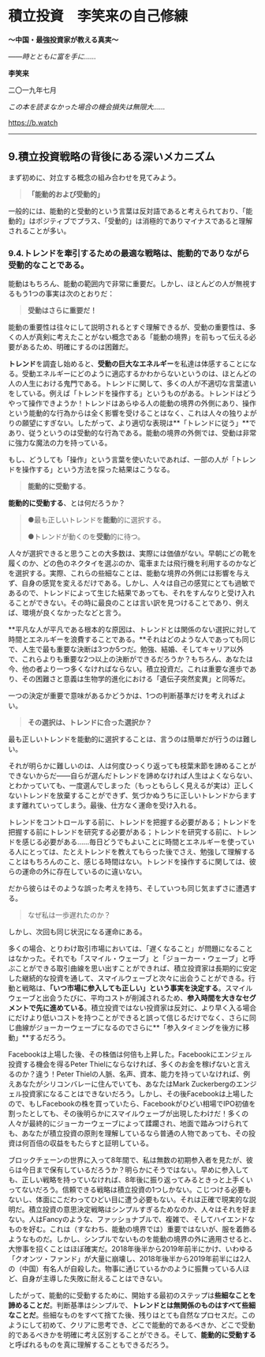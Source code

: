 # **積立投資　李笑来の自己修練**

**～中国・最強投資家が教える真実～**

*――時とともに富を手に……*

**李笑来**

二〇一九年七月

*この本を読まなかった場合の機会損失は無限大……*

https://b.watch

------

## **9.積立投資戦略の背後にある深いメカニズム**

まず初めに、対立する概念の組み合わせを見てみよう。

> **「能動的および受動的」**

一般的には、能動的と受動的という言葉は反対語であると考えられており、「能動的」はポジティブでプラス、「受動的」は消極的でありマイナスであると理解されることが多い。

### **9.4.トレンドを牽引するための最適な戦略は、能動的でありながら受動的なことである。**

能動はもちろん、能動の範囲内で非常に重要だ。しかし、ほとんどの人が無視するもう1つの事実は次のとおりだ：

> **受動はさらに重要だ！**

能動の重要性は往々にして説明されるとすぐ理解できるが、受動の重要性は、多くの人が真剣に考えたことがない概念である「能動の境界」を前もって伝える必要があるため、明確にするのは困難だ。

**トレンド**を調査し始めると、**受動の巨大なエネルギー**を私達は体感することになる。受動エネルギーにどのように適応するかわからないというのは、ほとんどの人の人生における鬼門である。トレンドに関して、多くの人が不適切な言葉遣いをしている。例えば「トレンドを操作する」というものがある。トレンドはどうやって操作できようか！トレンドはあらゆる人の能動の境界の外側にあり、操作という能動的な行為からは全く影響を受けることはなく、これは人々の独りよがりの願望にすぎない。したがって、より適切な表現は**「トレンドに従う」**であり、従うというのは受動的な行為である。能動の境界の外側では、受動は非常に強力な魔法の力を持っている。

もし、どうしても「操作」という言葉を使いたいであれば、一部の人が「トレンドを操作する」という方法を探った結果はこうなる。

> **能動的に受動する**。

**能動的に受動する**、とは何だろうか？

> ●最も正しいトレンドを**能動**的に選択する。
>
> ●トレンドが動くのを**受動**的に待つ。

人々が選択できると思うことの大多数は、実際には価値がない。早朝にどの靴を履くのか、どの色のネクタイを選ぶのか、電車または飛行機を利用するのかなどを選択する。実際、これらの些細なことは、能動な境界の外側には影響を与えず、自身の感覚を変えるだけである。しかし、人々は自己の感覚にとても過敏であるので、トレンドによって生じた結果であっても、それをすんなりと受け入れることができない。その時に最良のことは言い訳を見つけることであり、例えば、環境が良くなかったなどと言う。

**平凡な人が平凡である根本的な原因は、トレンドとは関係のない選択に対して時間とエネルギーを浪費することである。**それはどのような人であっても同じで、人生で最も重要な決断は3つか5つだ。勉強、結婚、そしてキャリア以外で、これらよりも重要な2つ以上の決断ができるだろうか？もちろん、あなたは今、他の者より一つ多くなければならない。積立投資だ。これは重要な進歩であり、その困難さと意義は生物学的進化における「遺伝子突然変異」と同等だ。

一つの決定が重要で意味があるかどうかは、1つの判断基準だけを考えればよい。

> **その選択は、トレンドに合った選択か？**

最も正しいトレンドを能動的に選択することは、言うのは簡単だが行うのは難しい。

それが明らかに難しいのは、人は何度ひっくり返っても枝葉末節を諦めることができないからだ――自らが選んだトレンドを諦めなければ人生はよくならない、とわかっていても、一度選んでしまった（もっともらしく見えるが実は）正しくないトレンドを放棄することができず、気づかぬうちに正しいトレンドからますます離れていってしまう。最後、仕方なく運命を受け入れる。

トレンドをコントロールする前に、トレンドを把握する必要がある；トレンドを把握する前にトレンドを研究する必要がある；トレンドを研究する前に、トレンドを感じる必要がある……毎日どうでもよいことに時間とエネルギーを使っている人にとっては、たとえトレンドを教えてもらった後でさえ、勉強して理解することはもちろんのこと、感じる時間はない。トレンドを操作するに関しては、彼らの運命の外に存在しているのに違いない。

だから彼らはそのような誤った考えを持ち、そしていつも同じ気まずさに遭遇する。

> なぜ私は一歩遅れたのか？

しかし、次回も同じ状況になる運命にある。

多くの場合、とりわけ取引市場においては、「遅くなること」が問題になることはなかった。それでも「スマイル・ウェーブ」と「ジョーカー・ウェーブ」と呼ぶことができる取引曲線を思い出すことができれば、積立投資家は長期的に安定した継続的な投資を通して、スマイルウェーブと次々に出会うことができる。行動と戦略は、**「いつ市場に参入しても正しい」という事実を決定する**。スマイルウェーブと出会うたびに、平均コストが削減されるため、**参入時間を大きなセグメントで先に進めている**。積立投資ではない投資家は反対に、より早く入る場合にだけより低いコストを持つことができると誤って信じるだけでなく、さらに同じ曲線がジョーカーウェーブになるのでさらに**「参入タイミングを後方に移動」**するだろう。

Facebookは上場した後、その株価は何倍も上昇した。Facebookにエンジェル投資する機会を得るPeter Thielにならなければ、多くのお金を稼げないと言えるのか？違う！Peter Thielの人脈、名声、資本、能力を持っていなければ、例えあなたがシリコンバレーに住んでいても、あなたはMark Zuckerbergのエンジェル投資家になることはできないだろう。しかし、その後Facebookは上場したので、もしFacebookの株を買っていたら、Facebookがひどい相場でIPO初値を割ったとしても、その後明らかにスマイルウェーブが出現したわけだ！多くの人々が最終的にジョーカーウェーブによって蹂躙され、地面で踏みつけられても、あなたが積立投資の原則を理解しているなら普通の人物であっても、その投資は何百倍の収益をもたらすと証明している。

ブロックチェーンの世界に入って8年間で、私は無数の初期参入者を見たが、彼らは今日まで保有しているだろうか？明らかにそうではない。早めに参入しても、正しい戦略を持っていなければ、8年後に振り返ってみるときっと上手くいってないだろう。信頼できる戦略は積立投資の1つしかない。こじつける必要もないし、体面にこだわってひどい目に遭う必要もない。それは正確で現実的な説明だ。積立投資の意思決定戦略はシンプルすぎるためなのか、人々はそれを好まない。人はFancyのような、ファッショナブルで、複雑で、そしてハイエンドなものを好む。これは（すなわち、能動の境界では）重要ではないが、服を着飾るようなものだ。しかし、シンプルでないものを能動の境界の外に適用させると、大惨事を招くことはほぼ確実だ。2018年後半から2019年前半にかけ、いわゆる「クオンツ・ファンド」が大量に崩壊し、2018年後半から2019年前半には2人の（中国）有名人が自殺した。物事に通じているかのように振舞っている人ほど、自身が主導した失敗に耐えることはできない。

したがって、能動的に受動するために、開始する最初のステップは**些細なことを諦めることだ**。判断基準はシンプルで、**トレンドとは無関係のものはすべて些細なことだ**。些細なものをすべて捨てた後、残りはとても自然なプロセスだ。このようにして初めて、クリアに思考でき、どこで能動的であるべきか、どこで受動的であるべきかを明確に考え区別することができる。そして、**能動的に受動する**と呼ばれるものを真に理解することもできるだろう。